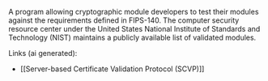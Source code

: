 A program allowing cryptographic module developers to test their modules against the requirements defined in FIPS-140. The computer security resource center under the United States National Institute of Standards and Technology (NIST) maintains a publicly available list of validated modules.

Links (ai generated):
 - [[Server-based Certificate Validation Protocol (SCVP)]]
